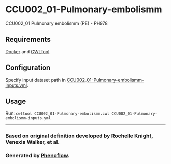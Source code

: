 # CCU002_01-Pulmonary-embolismm

CCU002_01 Pulmonary embolismm (PE) - PH978

## Requirements

[Docker](https://docs.docker.com/install/) and [CWLTool](https://github.com/common-workflow-language/cwltool#install)

## Configuration

Specify input dataset path in [CCU002_01-Pulmonary-embolismm-inputs.yml](CCU002_01-Pulmonary-embolismm-inputs.yml).

## Usage

Run: `cwltool CCU002_01-Pulmonary-embolismm.cwl CCU002_01-Pulmonary-embolismm-inputs.yml`

***

### Based on original definition developed by Rochelle Knight, Venexia Walker, et al.
### Generated by [Phenoflow](https://kclhi.org/phenoflow).
